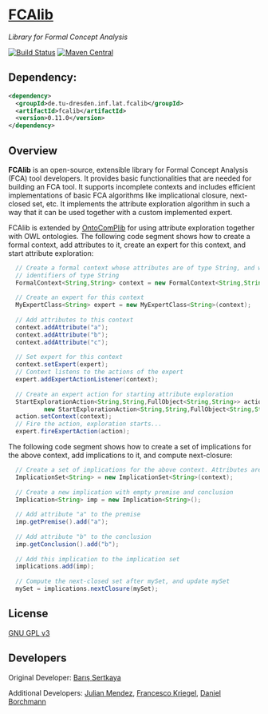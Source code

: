 # [FCAlib](http://julianmendez.github.io/fcalib/)

*Library for Formal Concept Analysis*

[![Build Status](https://travis-ci.org/julianmendez/fcalib.png?branch=master)](https://travis-ci.org/julianmendez/fcalib)
[![Maven Central](https://maven-badges.herokuapp.com/maven-central/de.tu-dresden.inf.lat.fcalib/fcalib/badge.svg)](http://search.maven.org/#search|ga|1|g%3A%22de.tu-dresden.inf.lat.fcalib%22)


## Dependency:
```xml
<dependency>
  <groupId>de.tu-dresden.inf.lat.fcalib</groupId>
  <artifactId>fcalib</artifactId>
  <version>0.11.0</version>
</dependency>
```


## Overview

**FCAlib** is an open-source, extensible library for Formal Concept Analysis (FCA) tool developers. It provides basic functionalities that are needed for building an FCA tool. It supports incomplete contexts and includes efficient implementations of basic FCA algorithms like implicational closure, next-closed set, etc. It implements the attribute exploration algorithm in such a way that it can be used together with a custom implemented expert. 

FCAlib is extended by [OntoComPlib](http://julianmendez.github.io/ontocomplib/) for using attribute exploration together with OWL ontologies. The following code segment shows how to create a formal context, add attributes to it, create an expert for this context, and start attribute exploration:

```java
  // Create a formal context whose attributes are of type String, and whose objects have
  // identifiers of type String
  FormalContext<String,String> context = new FormalContext<String,String>();
  
  // Create an expert for this context
  MyExpertClass<String> expert = new MyExpertClass<String>(context);
        
  // Add attributes to this context
  context.addAttribute("a");
  context.addAttribute("b");
  context.addAttribute("c");
        
  // Set expert for this context
  context.setExpert(expert);
  // Context listens to the actions of the expert
  expert.addExpertActionListener(context);
        
  // Create an expert action for starting attribute exploration           
  StartExplorationAction<String,String,FullObject<String,String>> action = 
          new StartExplorationAction<String,String,FullObject<String,String>>();
  action.setContext(context);
  // Fire the action, exploration starts...
  expert.fireExpertAction(action);
```

The following code segment shows how to create a set of implications for the
above context, add implications to it, and compute next-closure:

```java
  // Create a set of implications for the above context. Attributes are of type String
  ImplicationSet<String> = new ImplicationSet<String>(context);
          
  // Create a new implication with empty premise and conclusion
  Implication<String> imp = new Implication<String>();
          
  // Add attribute "a" to the premise
  imp.getPremise().add("a");
          
  // Add attribute "b" to the conclusion
  imp.getConclusion().add("b");
          
  // Add this implication to the implication set
  implications.add(imp);
          
  // Compute the next-closed set after mySet, and update mySet
  mySet = implications.nextClosure(mySet);
```


## License

[GNU GPL v3](http://www.gnu.org/licenses/gpl-3.0.txt)


## Developers

Original Developer: [Barış Sertkaya](https://www.frankfurt-university.de/~sertkaya/)

Additional Developers: [Julian Mendez](http://github.com/julianmendez), [Francesco Kriegel](http://github.com/francesco-kriegel), [Daniel Borchmann](http://github.com/exot)


